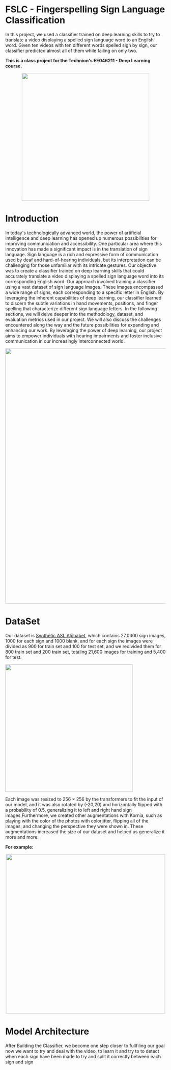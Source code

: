 # FSLC - Fingerspelling Sign Language Classification 

In this project, we used a classifier trained on deep learning skills to try to translate a video displaying a spelled sign language word to an English word.
Given ten videos with ten different words spelled sign by sign, our classifier predicted almost all of them while failing on only two.

**This is a class project for the Technion's EE046211 - Deep Learning course.**

<div id="header" align="center">
  <img src="https://github.com/samerkhair/FSLClassification/blob/main/images/14.jpg" width="400"/>
</div>

# Introduction
In today's technologically advanced world, the power of artificial intelligence and deep learning has opened up numerous possibilities for improving communication and accessibility. One particular area where this innovation has made a significant impact is in the translation of sign language. Sign language is a rich and expressive form of communication used by deaf and hard-of-hearing individuals, but its interpretation can be challenging for those unfamiliar with its intricate gestures.
Our objective was to create a classifier trained on deep learning skills that could accurately translate a video displaying a spelled sign language word into its corresponding English word.
Our approach involved training a classifier using a vast dataset of sign language images. These images encompassed a wide range of signs, each corresponding to a specific letter in English. By leveraging the inherent capabilities of deep learning, our classifier learned to discern the subtle variations in hand movements, positions, and finger spelling that characterize different sign language letters.
In the following sections, we will delve deeper into the methodology, dataset, and evaluation metrics used in our project. We will also discuss the challenges encountered along the way and the future possibilities for expanding and enhancing our work. By leveraging the power of deep learning, our project aims to empower individuals with hearing impairments and foster inclusive communication in our increasingly interconnected world.

<div id="header" align="center">
  <img src="https://github.com/samerkhair/FSLClassification/blob/main/images/16.jpg" width="800"/>
</div>

# DataSet
Our dataset is [Synthetic ASL Alphabet](https://www.kaggle.com/datasets/lexset/synthetic-asl-alphabet), which contains 27,0300 sign images, 1000 for each sign and 1000 blank, and for each sign the images were divided as 900 for train set and 100 for test set, and we redivided them for 800 train set and 200 train set, totaling 21,600 images for training and 5,400 for test.

<div id="header" align="left">
  <img src="https://github.com/samerkhair/FSLClassification/blob/main/images/4.jpg" width="400"/>
</div>

Each image was resized to 256 × 256 by the transformers to fit the input of our model, and it was also rotated by (-20,20) and horizontally flipped with a probability of 0.5, generalizing it to left and right hand sign images,Furthermore, we created other augmentations with Kornia, such as playing with the color of the photos with colorjitter, flipping all of the images, and changing the perspective they were shown in. These augmentations increased the size of our dataset and helped us generalize it more and more.

**For example:** 

<div id="header" align="center">
    <img src="https://github.com/samerkhair/FSLClassification/blob/main/images/20.jpg" width="500"/>
</div>

# Model Architecture








After Building the Classifier, we become one step closer to fullfiling our goal
now we want to try and deal with the video, to learn it and try to to detect when each sign have been made to try and split it correctly between each sign and sign



